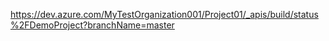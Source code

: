 https://dev.azure.com/MyTestOrganization001/Project01/_apis/build/status%2FDemoProject?branchName=master
